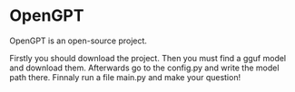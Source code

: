 # OpenGPT
OpenGPT is an open-source project.

Firstly you should download the project.
Then you must find a gguf model and download them.
Afterwards go to the config.py and write the model path there.
Finnaly run a file main.py and make your question!
